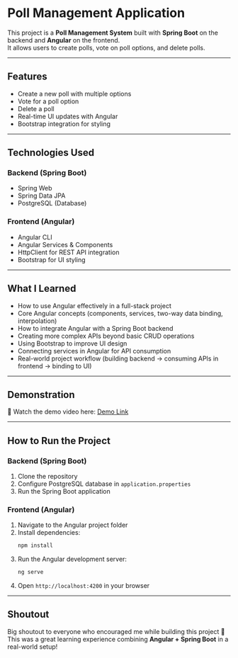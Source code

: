 # Poll Management Application

This project is a **Poll Management System** built with **Spring Boot** on the backend and **Angular** on the frontend.  
It allows users to create polls, vote on poll options, and delete polls.

---

## Features
- Create a new poll with multiple options  
- Vote for a poll option  
- Delete a poll  
- Real-time UI updates with Angular  
- Bootstrap integration for styling  

---

## Technologies Used
### Backend (Spring Boot)
- Spring Web  
- Spring Data JPA  
- PostgreSQL (Database)  

### Frontend (Angular)
- Angular CLI  
- Angular Services & Components  
- HttpClient for REST API integration  
- Bootstrap for UI styling  

---

## What I Learned
- How to use Angular effectively in a full-stack project  
- Core Angular concepts (components, services, two-way data binding, interpolation)  
- How to integrate Angular with a Spring Boot backend  
- Creating more complex APIs beyond basic CRUD operations  
- Using Bootstrap to improve UI design  
- Connecting services in Angular for API consumption  
- Real-world project workflow (building backend → consuming APIs in frontend → binding to UI)  

---

## Demonstration
🎥 Watch the demo video here: [Demo Link](https://www.loom.com/share/ce26e775d444427290779f518335ffdf?sid=53dba2a4-3d14-48ba-97ee-9d6f9a0f5a79)

---

## How to Run the Project
### Backend (Spring Boot)
1. Clone the repository  
2. Configure PostgreSQL database in `application.properties`  
3. Run the Spring Boot application  

### Frontend (Angular)
1. Navigate to the Angular project folder  
2. Install dependencies:  
   ```bash
   npm install
   ```
3. Run the Angular development server:  
   ```bash
   ng serve
   ```
4. Open `http://localhost:4200` in your browser  

---

## Shoutout
Big shoutout to everyone who encouraged me while building this project 🙌  
This was a great learning experience combining **Angular + Spring Boot** in a real-world setup!
